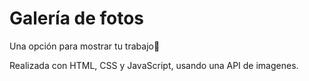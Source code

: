 # Galería de fotos

Una opción para mostrar tu trabajo📸

Realizada con HTML, CSS y JavaScript, usando una API de imagenes. 
